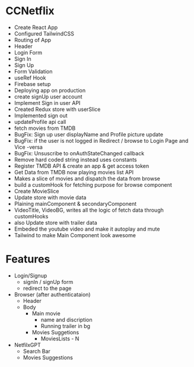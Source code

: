 # CCNetflix

- Create React App
- Configured TailwindCSS
- Routing of App
- Header
- Login Form
- Sign In
- Sign Up
- Form Validation
- useRef Hook
- Firebase setup
- Deploying app on production
- create signUp user account
- Implement Sign in user API
- Created Redux store with userSlice
- Implemented sign out
- updateProfile api call
- fetch movies from TMDB
- BugFix: Sign up user displayName and Profile picture update
- BugFix: if the user is not logged in Redirect / browse to Login Page and Vice -versa
- BugFix: Unsuscribe to onAuthStateChanged callback
- Remove hard coded string instead uses constants
- Register TMDB API & create an app & get access token 
- Get Data from TMDB now playing movies list API
- Makes a slice of movies and dispatch the data from browse
- build a customHook for fetching purpose for browse component
- Create MovieSlice
- Update store with movie data
- Plaining mainComponent & secondaryComponent
- VideoTitle, VideoBG, writes all the logic of fetch data through customHooks
- also Update store with trailer data 
- Embeded the youtube video and make it autoplay and mute
- Tailwind to make Main Component look awesome

# Features
- Login/Signup 
    - signIn / signUp form
    - redirect to the page
- Browser (after authenticataion)
    - Header
    - Body
        - Main movie
            - name and discription
            - Running trailer in bg
        - Movies Suggetions
            - MoviesLists - N
- NetfilxGPT
    - Search Bar
    - Movies Suggestions            




